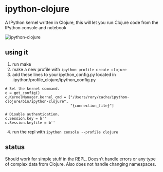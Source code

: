 # ipython-clojure
A IPython kernel written in Clojure, this will let you run Clojure code from the IPython console and notebook

![ipython-clojure](https://raw.github.com/roryk/ipython-clojure/master/images/demo.gif)

## using it
1. run make
2. make a new profile with `ipython profile create clojure`
3. add these lines to your ipython_config.py located in .ipython/profile_clojure/ipython_config.py

```
# Set the kernel command.
c = get_config()
c.KernelManager.kernel_cmd = ["/Users/rory/cache/ipython-clojure/bin/ipython-clojure",
                              "{connection_file}"]

# Disable authentication.
c.Session.key = b''
c.Session.keyfile = b''
```

4. run the repl with `ipython console --profile clojure`

## status
Should work for simple stuff in the REPL. Doesn't handle errors or any type
of complex data from Clojure. Also does not handle changing namespaces.

